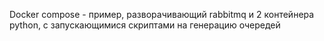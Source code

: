 Docker compose - пример, разворачивающий rabbitmq и 2 контейнера python, с запускающимися скриптами на генерацию очередей
